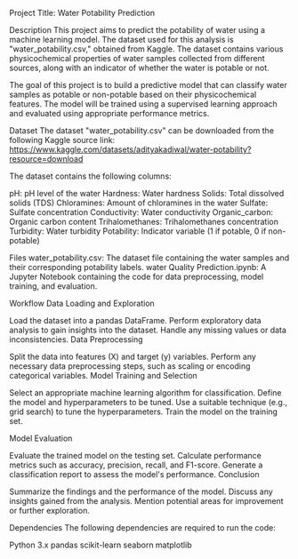 Project Title: Water Potability Prediction

Description
This project aims to predict the potability of water using a machine learning model. The dataset used for this analysis is "water_potability.csv," obtained from Kaggle. The dataset contains various physicochemical properties of water samples collected from different sources, along with an indicator of whether the water is potable or not.

The goal of this project is to build a predictive model that can classify water samples as potable or non-potable based on their physicochemical features. The model will be trained using a supervised learning approach and evaluated using appropriate performance metrics.


Dataset
The dataset "water_potability.csv" can be downloaded from the following Kaggle source link: https://www.kaggle.com/datasets/adityakadiwal/water-potability?resource=download

The dataset contains the following columns:

pH: pH level of the water
Hardness: Water hardness
Solids: Total dissolved solids (TDS)
Chloramines: Amount of chloramines in the water
Sulfate: Sulfate concentration
Conductivity: Water conductivity
Organic_carbon: Organic carbon content
Trihalomethanes: Trihalomethanes concentration
Turbidity: Water turbidity
Potability: Indicator variable (1 if potable, 0 if non-potable)

Files
water_potability.csv: The dataset file containing the water samples and their corresponding potability labels.
water Quality Prediction.ipynb: A Jupyter Notebook containing the code for data preprocessing, model training, and evaluation.

Workflow
Data Loading and Exploration

Load the dataset into a pandas DataFrame.
Perform exploratory data analysis to gain insights into the dataset.
Handle any missing values or data inconsistencies.
Data Preprocessing

Split the data into features (X) and target (y) variables.
Perform any necessary data preprocessing steps, such as scaling or encoding categorical variables.
Model Training and Selection

Select an appropriate machine learning algorithm for classification.
Define the model and hyperparameters to be tuned.
Use a suitable technique (e.g., grid search) to tune the hyperparameters.
Train the model on the training set.

Model Evaluation

Evaluate the trained model on the testing set.
Calculate performance metrics such as accuracy, precision, recall, and F1-score.
Generate a classification report to assess the model's performance.
Conclusion

Summarize the findings and the performance of the model.
Discuss any insights gained from the analysis.
Mention potential areas for improvement or further exploration.

Dependencies
The following dependencies are required to run the code:

Python 3.x
pandas
scikit-learn
seaborn
matplotlib

